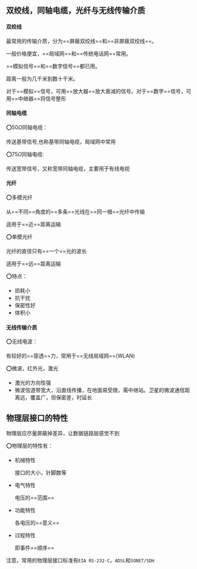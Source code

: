 ## 双绞线，同轴电缆，光纤与无线传输介质

#### 双绞线

最常用的传输介质，分为==屏蔽双绞线==和==非屏蔽双绞线==。

一般价格便宜，==局域网==和==传统电话网==常用。

==模拟信号==和==数字信号==都已用。

距离一般为几千米到数十千米。

对于==模拟==信号，可用==放大器==放大衰减的信号。对于==数字==信号，可用==中继器==将信号整形



#### 同轴电缆

:o:$50\Omega$同轴电缆：

传送基带信号,也称基带同轴电缆，局域网中常用

:o:$75\Omega$同轴电缆:

传送宽带信号，又称宽带同轴电缆，主要用于有线电视



#### 光纤

:o:多模光纤

从==不同==角度的==多条==光线在==同一根==光纤中传输

适用于==近==距离运输

:o:单模光纤

光纤的直径只有==一个==光的波长

适用于==远==距离运输



:o:特点：

- 损耗小
- 抗干扰
- 保密性好
- 体积小



#### 无线传输介质

:o:无线电波：

有较好的==穿透==力，常用于==无线局域网==(WLAN)

:o:微波，红外光，激光

- 激光的方向性强
- 微波信道带宽大，沿直线传播，在地面易受限，需中继站。卫星的微波通信距离远，覆盖广，但保密差，时延长



## 物理层接口的特性

物理层应尽量屏蔽掉差异，让数据链路层感觉不到

:o:物理层的特性有：

- 机械特性

  接口的大小，针脚数等

- 电气特性

  电压的==范围==

- 功能特性

  各电压的==意义==

- 过程特性

  即事件==顺序==



注意，常用的物理层接口标准有`EIA RS-232-C`，`ADSL`和`SONET/SDH`